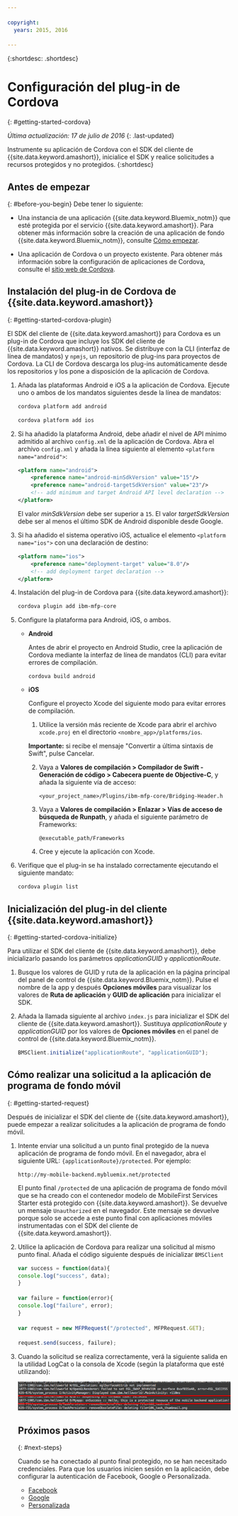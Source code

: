 ```yaml
---

copyright:
  years: 2015, 2016
  
---
```

{:shortdesc: .shortdesc}

# Configuración del plug-in de Cordova
{: #getting-started-cordova}

*Última actualización: 17 de julio de 2016*
{: .last-updated}

Instrumente su aplicación de Cordova con el SDK del cliente de {{site.data.keyword.amashort}}, inicialice el SDK y realice solicitudes a recursos protegidos y no protegidos.
{:shortdesc}

## Antes de empezar
{: #before-you-begin}
Debe tener lo siguiente:
* Una instancia de una aplicación {{site.data.keyword.Bluemix_notm}} que esté protegida por el servicio {{site.data.keyword.amashort}}. Para obtener más información sobre la creación de una aplicación de fondo {{site.data.keyword.Bluemix_notm}}, consulte [Cómo empezar](index.html).

* Una aplicación de Cordova o un proyecto existente. Para obtener más información sobre la configuración de aplicaciones de Cordova, consulte el [sitio web de Cordova](https://cordova.apache.org/).

## Instalación del plug-in de Cordova de {{site.data.keyword.amashort}}
{: #getting-started-cordova-plugin}

El SDK del cliente de {{site.data.keyword.amashort}} para Cordova es un plug-in de Cordova que incluye los SDK del cliente de {{site.data.keyword.amashort}} nativos. Se distribuye con la CLI (interfaz de línea de mandatos) y `npmjs`, un repositorio de plug-ins para proyectos de Cordova. La CLI de Cordova descarga los plug-ins automáticamente desde los repositorios y los pone a disposición de la aplicación de Cordova.

1. Añada las plataformas Android e iOS a la aplicación de Cordova. Ejecute uno o ambos de los mandatos siguientes desde la línea de mandatos:

	```Bash
	cordova platform add android
	```

	```Bash
	cordova platform add ios
	```

1. Si ha añadido la plataforma Android, debe añadir el nivel de API mínimo admitido al archivo `config.xml` de la aplicación de Cordova. Abra el archivo `config.xml` y añada la línea siguiente al elemento `<platform name="android">`:

	```XML
	<platform name="android">  
		<preference name="android-minSdkVersion" value="15"/>
		<preference name="android-targetSdkVersion" value="23"/>
		<!-- add minimum and target Android API level declaration -->
	</platform>
	```

	El valor *minSdkVersion* debe ser superior a `15`. El valor *targetSdkVersion* debe ser al menos el último SDK de Android disponible desde Google.

1. Si ha añadido el sistema operativo iOS, actualice el elemento `<platform name="ios">` con una declaración de destino:

	```XML
	<platform name="ios">
		<preference name="deployment-target" value="8.0"/>
		<!-- add deployment target declaration -->
	</platform>
	```

1. Instalación del plug-in de Cordova para {{site.data.keyword.amashort}}:

 	```Bash
	cordova plugin add ibm-mfp-core
	```

1. Configure la plataforma para Android, iOS, o ambos.

	* **Android**

		Antes de abrir el proyecto en Android Studio, cree la aplicación de Cordova mediante la interfaz de línea de mandatos (CLI) para evitar errores de compilación.

		```
		cordova build android
		```

	* **iOS**

		Configure el proyecto Xcode del siguiente modo para evitar errores de compilación.

		1. Utilice la versión más reciente de Xcode para abrir el archivo `xcode.proj` en el directorio `<nombre_app>/platforms/ios`.

		**Importante:** si recibe el mensaje "Convertir a última sintaxis de Swift", pulse Cancelar.

		2. Vaya a **Valores de compilación > Compilador de Swift - Generación de código > Cabecera puente de Objective-C**, y añada la siguiente vía de acceso:

			```
			<your_project_name>/Plugins/ibm-mfp-core/Bridging-Header.h
			```

		3. Vaya a **Valores de compilación > Enlazar > Vías de acceso de búsqueda de Runpath**, y añada el siguiente parámetro de Frameworks:

			```
			@executable_path/Frameworks
			```

		4. Cree y ejecute la aplicación con Xcode.

1. Verifique que el plug-in se ha instalado correctamente ejecutando el siguiente mandato:

	```Bash
	cordova plugin list
	```

## Inicialización del plug-in del cliente {{site.data.keyword.amashort}}
{: #getting-started-cordova-initialize}

Para utilizar el SDK del cliente de {{site.data.keyword.amashort}}, debe inicializarlo pasando los parámetros *applicationGUID* y *applicationRoute*.

1. Busque los valores de GUID y ruta de la aplicación en la página principal del panel de control de {{site.data.keyword.Bluemix_notm}}. Pulse el nombre de la app y después **Opciones móviles** para visualizar los valores de **Ruta de aplicación** y **GUID de aplicación** para inicializar el SDK.

3. Añada la llamada siguiente al archivo `index.js` para inicializar el SDK del cliente de {{site.data.keyword.amashort}}. Sustituya *applicationRoute* y *applicationGUID* por los valores de **Opciones móviles** en el panel de control de {{site.data.keyword.Bluemix_notm}}.

	```JavaScript
	BMSClient.initialize("applicationRoute", "applicationGUID");
	```

## Cómo realizar una solicitud a la aplicación de programa de fondo móvil
{: #getting-started-request}

Después de inicializar el SDK del cliente de {{site.data.keyword.amashort}}, puede empezar a realizar solicitudes a la aplicación de programa de fondo móvil.

1. Intente enviar una solicitud a un punto final protegido de la nueva aplicación de programa de fondo móvil. En el navegador, abra el siguiente URL: `{applicationRoute}/protected`. Por ejemplo:

	```
	http://my-mobile-backend.mybluemix.net/protected
	```

	El punto final `/protected` de una aplicación de programa de fondo móvil que se ha creado con el contenedor modelo de MobileFirst Services Starter está protegido con {{site.data.keyword.amashort}}. Se devuelve un mensaje `Unauthorized` en el navegador. Este mensaje se devuelve porque solo se accede a este punto final con aplicaciones móviles instrumentadas con el SDK del cliente de {{site.data.keyword.amashort}}.

1. Utilice la aplicación de Cordova para realizar una solicitud al mismo punto final. Añada el código siguiente después de inicializar `BMSClient`

	```Javascript
	var success = function(data){
	console.log("success", data);
	}

	var failure = function(error){
	console.log("failure", error);
	}

	var request = new MFPRequest("/protected", MFPRequest.GET);

	request.send(success, failure);
	```

1. Cuando la solicitud se realiza correctamente, verá la siguiente salida en la utilidad LogCat o la consola de Xcode (según la plataforma que esté utilizando):

	![imagen](images/getting-started-android-success.png)

	## Próximos pasos
	{: #next-steps}

	Cuando se ha conectado al punto final protegido, no se han necesitado credenciales. Para que los usuarios inicien sesión en la aplicación, debe configurar la autenticación de Facebook, Google o Personalizada.
	* [Facebook](facebook-auth-cordova.html)
	* [Google](google-auth-cordova.html)
	* [Personalizada](custom-auth-cordova.html)
